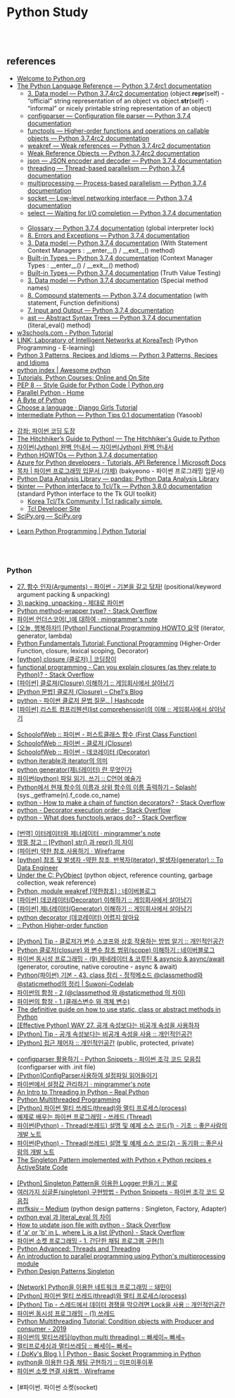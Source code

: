 Python Study
==========


 <br/><br/>


## references
- [Welcome to Python.org](https://www.python.org/)
- [The Python Language Reference — Python 3.7.4rc1 documentation](https://docs.python.org/3/reference/index.html)
    - [3. Data model — Python 3.7.4rc2 documentation](https://docs.python.org/3.7/reference/datamodel.html#object.__repr__) (object.__repr__(self) - “official” string representation of an object vs object.__str__(self) - “informal” or nicely printable string representation of an object)
    - [configparser — Configuration file parser — Python 3.7.4 documentation](https://docs.python.org/3/library/configparser.html)
    - [functools — Higher-order functions and operations on callable objects — Python 3.7.4rc2 documentation](https://docs.python.org/3/library/functools.html)
    - [weakref — Weak references — Python 3.7.4rc2 documentation](https://docs.python.org/3/library/weakref.html)
    - [Weak Reference Objects — Python 3.7.4rc2 documentation](https://docs.python.org/3/c-api/weakref.html)
    - [json — JSON encoder and decoder — Python 3.7.4 documentation](https://docs.python.org/3/library/json.html)
    - [threading — Thread-based parallelism — Python 3.7.4 documentation](https://docs.python.org/3/library/threading.html#lock-objects)
    - [multiprocessing — Process-based parallelism — Python 3.7.4 documentation](https://docs.python.org/3/library/multiprocessing.html)
    - [socket — Low-level networking interface — Python 3.7.4 documentation](https://docs.python.org/3/library/socket.html#socket.socket.setblocking)
    - [select — Waiting for I/O completion — Python 3.7.4 documentation](https://docs.python.org/3/library/select.html)  <br/><br/>
    - [Glossary — Python 3.7.4 documentation](https://docs.python.org/3/glossary.html#term-global-interpreter-lock) (global interpreter lock)
    - [8. Errors and Exceptions — Python 3.7.4 documentation](https://docs.python.org/3/tutorial/errors.html)
    - [3. Data model — Python 3.7.4 documentation](https://docs.python.org/3/reference/datamodel.html#context-managers) (With Statement Context Managers : \_\_enter__() / \_\_exit__() method)
    - [Built-in Types — Python 3.7.4 documentation](https://docs.python.org/3/library/stdtypes.html#typecontextmanager) (Context Manager Types : \_\_enter__() / \_\_exit__() method)
    - [Built-in Types — Python 3.7.4 documentation](https://docs.python.org/3/library/stdtypes.html#truth-value-testing) (Truth Value Testing)
    - [3. Data model — Python 3.7.4 documentation](https://docs.python.org/3/reference/datamodel.html#special-method-names) (Special method names)
    - [8. Compound statements — Python 3.7.4 documentation](https://docs.python.org/3/reference/compound_stmts.html#with) (with statement, Function definitions)
    - [7. Input and Output — Python 3.7.4 documentation](https://docs.python.org/3/tutorial/inputoutput.html)
    - [ast — Abstract Syntax Trees — Python 3.7.4 documentation](https://docs.python.org/3/library/ast.html) (literal_eval() method)
- [w3schools.com - Python Tutorial](https://www.w3schools.com/python/default.asp)
- [LINK: Laboratory of Intelligent Networks at KoreaTech](http://link.koreatech.ac.kr/courses2/SPE/syllabus.html) (Python Programming - E-learning)
- [Python 3 Patterns, Recipes and Idioms — Python 3 Patterns, Recipes and Idioms](https://python-3-patterns-idioms-test.readthedocs.io/en/latest/index.html)
- [python index | Awesome python](https://python.awesome-programming.com/)
- [Tutorials, Python Courses: Online and On Site](https://www.python-course.eu/index.php)
- [PEP 8 -- Style Guide for Python Code | Python.org](https://www.python.org/dev/peps/pep-0008/)
- [Parallel Python - Home](https://www.parallelpython.com/)
- [A Byte of Python](byteofpython-korean.sourceforge.net/byte_of_python.html)
- [Choose a language · Django Girls Tutorial](https://tutorial.djangogirls.org/)
- [Intermediate Python — Python Tips 0.1 documentation](http://book.pythontips.com/en/latest/index.html) (Yasoob)  <br/><br/>
- [강좌: 파이썬 코딩 도장](https://dojang.io/course/view.php?id=7)
- [The Hitchhiker’s Guide to Python! — The Hitchhiker's Guide to Python](https://docs.python-guide.org/)
- [자이썬(Jython) 완벽 안내서 — 자이썬(Jython) 완벽 안내서](https://jythonbook-ko.readthedocs.io/en/latest/index.html#)
- [Python HOWTOs — Python 3.7.4 documentation](https://docs.python.org/3/howto/index.html)
- [Azure for Python developers - Tutorials, API Reference | Microsoft Docs](https://docs.microsoft.com/en-us/azure/python/)
- [목차 | 파이썬 프로그래밍 입문서 (가제)](https://python.bakyeono.net/) (bakyeono - 파이썬 프로그래밍 입문서)
- [Python Data Analysis Library — pandas: Python Data Analysis Library](https://pandas.pydata.org/)
- [tkinter — Python interface to Tcl/Tk — Python 3.8.0 documentation](https://docs.python.org/3/library/tkinter.html) (standard Python interface to the Tk GUI toolkit)
     - [Korea Tcl/Tk Community | Tcl radically simple.](http://tcltk.co.kr/)
     - [Tcl Developer Site](https://www.tcl.tk/)
- [SciPy.org — SciPy.org](https://www.scipy.org/)  <br/><br/>
- [Learn Python Programming | Python Tutorial](https://pythonbasics.org/)


 <br/><br/>
 

### Python
- [27. 함수 인자(Arguments) - 파이썬 - 기본을 갈고 닦자!](https://wikidocs.net/16053) (positional/keyword argument packing & unpacking)
- [3) packing, unpacking - 제대로 파이썬](https://wikidocs.net/22801)
- [Python method-wrapper type? - Stack Overflow](https://stackoverflow.com/questions/10401935/python-method-wrapper-type)
- [파이썬 언더스코어(_)에 대하여 · mingrammer's note](https://mingrammer.com/underscore-in-python/)
- [[오늘, 행복하자!] [Python] Functional Programming HOWTO 요약](https://felixblog.tistory.com/120) (iterator, generator, lambda)
- [Python Fundamentals Tutorial: Functional Programming](https://www.protechtraining.com/content/python_fundamentals_tutorial-functional_programming) (Higher-Order Function, closure, lexical scoping, Decorator)
- [[python] closure (클로저) | 코딩장이](https://itholic.github.io/python-closure/)
- [functional programming - Can you explain closures (as they relate to Python)? - Stack Overflow](https://stackoverflow.com/questions/13857/can-you-explain-closures-as-they-relate-to-python)
- [[파이썬] 클로져(Closure) 이해하기 :: 게임회사에서 살아남기](https://whatisthenext.tistory.com/112)
- [[Python 문법] 클로저 (Closure) – Che1's Blog](https://nachwon.github.io/closure/)
- [python - 파이썬 클로저 문법 질문..  | Hashcode](https://hashcode.co.kr/questions/8100/%ED%8C%8C%EC%9D%B4%EC%8D%AC-%ED%81%B4%EB%A1%9C%EC%A0%80-%EB%AC%B8%EB%B2%95-%EC%A7%88%EB%AC%B8)
- [[파이썬] 리스트 컴프리헨션(list comprehension)의 이해 :: 게임회사에서 살아남기](https://whatisthenext.tistory.com/110?category=761276)  <br/><br/>
- [SchoolofWeb :: 파이썬 - 퍼스트클래스 함수 (First Class Function)](http://schoolofweb.net/blog/posts/%ED%8C%8C%EC%9D%B4%EC%8D%AC-%ED%8D%BC%EC%8A%A4%ED%8A%B8%ED%81%B4%EB%9E%98%EC%8A%A4-%ED%95%A8%EC%88%98-first-class-function/)
- [SchoolofWeb :: 파이썬 - 클로저 (Closure)](http://schoolofweb.net/blog/posts/%ED%8C%8C%EC%9D%B4%EC%8D%AC-%ED%81%B4%EB%A1%9C%EC%A0%80-closure/)
- [SchoolofWeb :: 파이썬 - 데코레이터 (Decorator)](http://schoolofweb.net/blog/posts/%ED%8C%8C%EC%9D%B4%EC%8D%AC-%EB%8D%B0%EC%BD%94%EB%A0%88%EC%9D%B4%ED%84%B0-decorator/)
- [python iterable과 iterator의 의미](https://bluese05.tistory.com/55)
- [python generator(제너레이터) 란 무엇인가](https://bluese05.tistory.com/56)
- [파이썬(python) 파일 읽기, 쓰기 :: C언어 예술가](https://thrillfighter.tistory.com/310)
- [Python에서 현재 함수의 이름과 상위 함수의 이름 출력하기 – Splash!](https://terzeron.com/wp/?p=771) (sys._getframe(n).f_code.co_name)
- [python - How to make a chain of function decorators? - Stack Overflow](https://stackoverflow.com/questions/739654/how-to-make-a-chain-of-function-decorators)
- [python - Decorator execution order - Stack Overflow](https://stackoverflow.com/questions/27342149/decorator-execution-order)
- [python - What does functools.wraps do? - Stack Overflow](https://stackoverflow.com/questions/308999/what-does-functools-wraps-do) <br/><br/>
- [[번역] 이터레이터와 제너레이터 · mingrammer's note](https://mingrammer.com/translation-iterators-vs-generators/)
- [땅뚱 창고 :: [Python] str() 과 repr() 의 차이](https://pinocc.tistory.com/168)
- [(파이썬) 약한 참조 사용하기 · Wireframe](https://soooprmx.com/archives/5074)
- [[python] 참조 및 발생자 -약한 참조, 반복자(iterator), 발생자(generator) :: To Data Engineer](https://ecycle.tistory.com/27)
- [Under the C: PyObject](https://blog.hanlee.io/2018/under-the-c-2/) (python object, reference counting, garbage collection, weak reference)
- [Python, module weakref [약한참조] : 네이버블로그](https://soooprmx.com/archives/5074)
- [[파이썬] 데코레이터(Decorator) 이해하기 :: 게임회사에서 살아남기](https://whatisthenext.tistory.com/113?category=761276)
- [[파이썬] 제너레이터(Generator) 이해하기 :: 게임회사에서 살아남기](https://whatisthenext.tistory.com/114?category=761276)
- [python decorator (데코레이터) 어렵지 않아요](https://bluese05.tistory.com/30)
- [ :: Python Higher-order function](https://pylab.tistory.com/entry/Higherorder-function)  <br/><br/>
- [[Python] Tip - 클로저가 변수 스코프와 상호 작용하는 방법 알기 :: 개인적인공간](https://brownbears.tistory.com/128)
- [Python 클로저(closure) 와 변수 참조 범위(scope) 이해하기 : 네이버블로그](https://blog.naver.com/itperson/220850755482)
- [파이썬 동시성 프로그래밍 - (9) 제네레이터 & 코루틴 & asyncio & async/await](https://hamait.tistory.com/830) (generator, coroutine, native coroutine - async & await)
- [Python(파이썬) 기본 - 43. class 정리 - 정적메소드 @classmethod와 @staticmethod의 정리 | Suwoni-Codelab](https://suwoni-codelab.com/python%20%EA%B8%B0%EB%B3%B8/2018/03/11/Python-Basic-class-staticmethod/)
- [파이썬의 함정 - 2  (@classmethod 와  @staticmethod 의 차이)](https://hamait.tistory.com/635)  
- [파이썬의 함정 - 1  (클래스변수 와 객체 변수)](https://hamait.tistory.com/634)
- [The definitive guide on how to use static, class or abstract methods in Python](https://julien.danjou.info/guide-python-static-class-abstract-methods/)
- [[Effective Python] WAY 27. 공개 속성보다는 비공개 속성을 사용하자](https://hcnoh.github.io/2018-10-08-effective-python-way27)
- [[Python] Tip - 공개 속성보다는 비공개 속성을 사용 :: 개인적인공간](https://brownbears.tistory.com/157)
- [[Python] 접근 제어자 :: 개인적인공간](https://brownbears.tistory.com/112) (public, protected, private) <br/><br/>
- [configparser 활용하기 - Python Snippets - 파이썬 조각 코드 모음집](https://wikidocs.net/13963) (configparser with .init file)
- [[Python]ConfigParser사용하여 설정파일 읽어들이기](https://flowerykeyboard.tistory.com/8)
- [파이썬에서 설정값 관리하기 · mingrammer's note](https://mingrammer.com/ways-to-manage-the-configuration-in-python/)
- [An Intro to Threading in Python – Real Python](https://realpython.com/intro-to-python-threading/)  
- [Python Multithreaded Programming](https://www.tutorialspoint.com/python/python_multithreading) 
- [[Python] 파이썬 멀티 쓰레드(thread)와 멀티 프로세스(process)](https://monkey3199.github.io/develop/python/2018/12/04/python-pararrel.html)
- [예제로 배우는 파이썬 프로그래밍 - 쓰레드 (Thread)](http://pythonstudy.xyz/python/article/24-%EC%93%B0%EB%A0%88%EB%93%9C-Thread)
- [파이썬(Python) - Thread(쓰레드) 설명 및 예제 소스 코드(1) - 기초 :: 좋은사람의 개발 노트](https://niceman.tistory.com/138)
- [파이썬(Python) - Thread(쓰레드) 설명 및 예제 소스 코드(2) - 동기화 :: 좋은사람의 개발 노트](https://niceman.tistory.com/139?category=940952)
- [The Singleton Pattern implemented with Python « Python recipes « ActiveState Code](http://code.activestate.com/recipes/52558-the-singleton-pattern-implemented-with-python/) <br/><br/>
- [[Python] Singleton Pattern을 이용한 Logger 만들기 :: 불로](https://ourcstory.tistory.com/105)
- [여러가지 싱글톤(singleton) 구현방법 - Python Snippets - 파이썬 조각 코드 모음집](https://wikidocs.net/3693)
- [mrfksiv – Medium](https://medium.com/@mrfksiv) (python design patterns : Singleton, Factory, Adapter)
- [python eval 과 literal_eval 의 차이](https://bluese05.tistory.com/65)  
- [How to update json file with python - Stack Overflow](https://stackoverflow.com/questions/13949637/how-to-update-json-file-with-python)
- [if 'a' or 'b' in L, where L is a list (Python) - Stack Overflow](https://stackoverflow.com/questions/21344842/if-a-or-b-in-l-where-l-is-a-list-python)
- [파이썬 소켓 프로그래밍 - 1. 간단한 채팅 프로그램 구현(1)](https://seolin.tistory.com/97?category=762768)
- [Python Advanced: Threads and Threading](https://www.python-course.eu/threads.php)
- [An introduction to parallel programming using Python's multiprocessing module](https://sebastianraschka.com/Articles/2014_multiprocessing.html)
- [Python Design Patterns Singleton](https://www.tutorialspoint.com/python_design_patterns/python_design_patterns_singleton)  <br/><br/>
- [[Network] Python을 이용한 네트워크 프로그래밍 :: 돼민이](https://jink1982.tistory.com/83)
- [[Python] 파이썬 멀티 쓰레드(thread)와 멀티 프로세스(process)](https://monkey3199.github.io/develop/python/2018/12/04/python-pararrel.html)  
- [[Python] Tip - 스레드에서 데이터 경쟁을 막으려면 Lock을 사용 :: 개인적인공간](https://brownbears.tistory.com/216)
- [파이썬 동시성 프로그래밍 - (1) 쓰레드](https://hamait.tistory.com/752)
- [Python Multithreading Tutorial: Condition objects with Producer and consumer - 2019](https://www.bogotobogo.com/python/Multithread/python_multithreading_Synchronization_Condition_Objects_Producer_Consumer.php)
- [파이썬의 멀티쓰레딩(python multi threading) :: 빠세이~ 빠세~     ](https://jeunjeun.tistory.com/7)
- [멀티프로세싱과 멀티쓰레딩 :: 빠세이~ 빠세~     ](https://jeunjeun.tistory.com/6)
- [{ DoKy's Blog } | Python - Basic Socket Programming in Python](https://kimdoky.github.io/python/2018/07/30/python-socket.html)
- [python을 이용한 다중 채팅 구현하기 :: 이프이푸이푸](https://lidron.tistory.com/44)
- [파이썬 소켓 연결 사용법 · Wireframe](https://soooprmx.com/archives/8737)  <br/><br/>
- [#파이썬. 파이썬 소켓(socket)